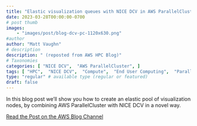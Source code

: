 ```yaml
---
title: "Elastic visualization queues with NICE DCV in AWS ParallelCluster"
date: 2023-03-28T00:00:00-0700
# post thumb
images:
    - "images/post/blog-dcv-pc-1120x630.png"
#author
author: "Matt Vaughn"
# description
description: " (reposted from AWS HPC Blog)"
# Taxonomies
categories: [ "NICE DCV",  "AWS ParallelCluster", ]
tags: [ "HPC",  "NICE DCV",  "Compute",  "End User Computing",  "ParallelCluster",  "hpcblog", ]
type: "regular" # available type (regular or featured)
draft: false
---
```


In this blog post we’ll show you how to create an elastic pool of visualization nodes, by combining AWS ParallelCluster with NICE DCV in a novel way.

<a href="https://aws.amazon.com/blogs/hpc/elastic-visualization-queues-with-nice-dcv-in-aws-parallelcluster/" class="btn btn-primary btn-lg active" role="button" aria-pressed="true" style="margin-top: 8px;">Read the Post on the AWS Blog Channel</a>